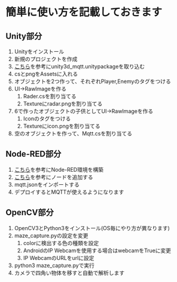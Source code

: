 # 簡単に使い方を記載しておきます
## Unity部分
1. Unityをインストール
1. 新規のプロジェクトを作成
1. [こちら](https://qiita.com/syuhei/items/0e751a8dfaef941cf46b)を参考にunity3d_mqtt.unitypackageを取り込む
1. csとpngをAssetsに入れる
1. オブジェクトを2つ作って、それぞれPlayer,Enemyのタグをつける
1. UI->RawImageを作る
    1. Rader.csを割り当てる
    1. Textureにradar.pngを割り当てる
1. 6で作ったオブジェクトの子供としてUI->RawImageを作る
    1. Iconのタグをつける
    1. Textureにicon.pngを割り当てる
1. 空のオブジェクトを作って、Mqtt.csを割り当てる
## Node-RED部分
1. [こちら](https://nodered.jp/docs/getting-started/installation)を参考にNode-RED環境を構築
1. [こちら](https://qiita.com/zuhito/items/d8ac0f602e0f09b02eac)を参考にノードを追加する
1. mqtt.jsonをインポートする
1. デプロイするとMQTTが使えるようになります
## OpenCV部分
1. OpenCV3とPython3をインストール(OS毎にやり方が異なります)
1. maze_capture.pyの設定を変更
    1. colorに検出する色の種類を設定
    1. AndroidのIP Webcamを使用する場合はwebcamをTrueに変更
    1. IP WebcamのURLをurlに設定
1. python3 maze_capture.pyで実行
1. カメラで四角い物体を移すと自動で解析します

